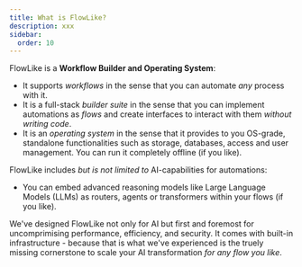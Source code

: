 ```yaml
---
title: What is FlowLike?
description: xxx
sidebar:
  order: 10
---
```


FlowLike is a **Workflow Builder and Operating System**:
- It supports *workflows* in the sense that you can automate *any* process with it.
- It is a full-stack *builder suite* in the sense that you can implement automations as *flows* and create interfaces to interact with them *without writing code*.
- It is an *operating system* in the sense that it provides to you OS-grade, standalone functionalities such as storage, databases, access and user management. You can run it completely offline (if you like).

FlowLike includes *but is not limited to* AI-capabilities for automations:
- You can embed advanced reasoning models like Large Language Models (LLMs) as routers, agents or transformers within your flows (if you like).

We've designed FlowLike not only for AI but first and foremost for uncomprimising performance, efficiency, and security. It comes with built-in infrastructure - because that is what we've experienced is the truely missing cornerstone to scale your AI transformation *for any flow you like*.
